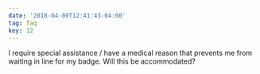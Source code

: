 ```yaml
---
date: '2018-04-09T12:41:43-04:00'
tag: faq
key: 12
---
```

I require special assistance / have a medical reason that prevents me from waiting in line for my badge. Will this be accommodated?
